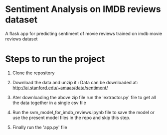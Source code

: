 # Sentiment Analysis on IMDB reviews dataset
A flask app for predicting sentiment of movie reviews trained on imdb movie reviews dataset 

# Steps to run the project

1. Clone the repository

2. Download the data and unzip it : Data can be downloaded at: http://ai.stanford.edu/~amaas/data/sentiment/ 

3. Ater downloading the above zip file run the 'extractor.py' file to get all the data together in a single csv file

4. Run the svm_model_for_imdb_reviews.ipynb file to save the model or use the present model files in the repo and skip this step. 

5. Finally run the 'app.py' file




